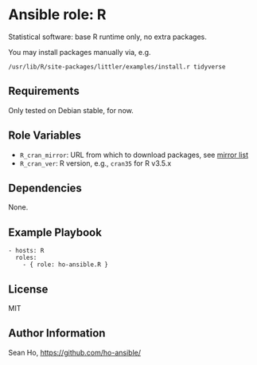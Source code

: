 # Ansible role: R
Statistical software: 
base R runtime only, no extra packages.

You may install packages manually via, e.g.
```
/usr/lib/R/site-packages/littler/examples/install.r tidyverse
```

## Requirements
Only tested on Debian stable, for now.

## Role Variables
+ `R_cran_mirror`: URL from which to download packages, see [mirror list](https://cran.r-project.org/mirrors.html)
+ `R_cran_ver`: R version, e.g., `cran35` for R v3.5.x

## Dependencies
None.

## Example Playbook

```
- hosts: R
  roles:
    - { role: ho-ansible.R }
```

## License
MIT

## Author Information
Sean Ho, https://github.com/ho-ansible/
